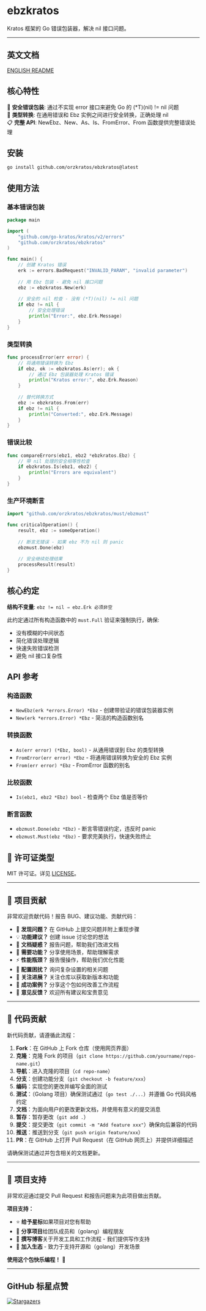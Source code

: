 # ebzkratos

Kratos 框架的 Go 错误包装器，解决 nil 接口问题。

---

<!-- TEMPLATE (ZH) BEGIN: LANGUAGE NAVIGATION -->
## 英文文档

[ENGLISH README](README.md)
<!-- TEMPLATE (ZH) END: LANGUAGE NAVIGATION -->

## 核心特性

🎯 **安全错误包装**: 通过不实现 error 接口来避免 Go 的 (*T)(nil) != nil 问题  
🔄 **类型转换**: 在通用错误和 Ebz 实例之间进行安全转换，正确处理 nil  
📋 **完整 API**: NewEbz、New、As、Is、FromError、From 函数提供完整错误处理

## 安装

```bash
go install github.com/orzkratos/ebzkratos@latest
```

## 使用方法

### 基本错误包装

```go
package main

import (
    "github.com/go-kratos/kratos/v2/errors"
    "github.com/orzkratos/ebzkratos"
)

func main() {
    // 创建 Kratos 错误
    erk := errors.BadRequest("INVALID_PARAM", "invalid parameter")
    
    // 用 Ebz 包装 - 避免 nil 接口问题
    ebz := ebzkratos.New(erk)
    
    // 安全的 nil 检查 - 没有 (*T)(nil) != nil 问题
    if ebz != nil {
        // 安全处理错误
        println("Error:", ebz.Erk.Message)
    }
}
```

### 类型转换

```go
func processError(err error) {
    // 将通用错误转换为 Ebz
    if ebz, ok := ebzkratos.As(err); ok {
        // 通过 Ebz 包装器处理 Kratos 错误
        println("Kratos error:", ebz.Erk.Reason)
    }
    
    // 替代转换方式
    ebz := ebzkratos.From(err)
    if ebz != nil {
        println("Converted:", ebz.Erk.Message)
    }
}
```

### 错误比较

```go
func compareErrors(ebz1, ebz2 *ebzkratos.Ebz) {
    // 带 nil 处理的安全相等性检查
    if ebzkratos.Is(ebz1, ebz2) {
        println("Errors are equivalent")
    }
}
```

### 生产环境断言

```go
import "github.com/orzkratos/ebzkratos/must/ebzmust"

func criticalOperation() {
    result, ebz := someOperation()
    
    // 断言无错误 - 如果 ebz 不为 nil 则 panic
    ebzmust.Done(ebz)
    
    // 安全继续处理结果
    processResult(result)
}
```

## 核心约定

**结构不变量**: `ebz != nil ⇒ ebz.Erk 必须非空`

此约定通过所有构造函数中的 `must.Full` 验证来强制执行，确保:

- 没有模糊的中间状态
- 简化错误处理逻辑  
- 快速失败错误检测
- 避免 nil 接口复杂性

## API 参考

### 构造函数

- `NewEbz(erk *errors.Error) *Ebz` - 创建带验证的错误包装器实例
- `New(erk *errors.Error) *Ebz` - 简洁的构造函数别名

### 转换函数  

- `As(err error) (*Ebz, bool)` - 从通用错误到 Ebz 的类型转换
- `FromError(err error) *Ebz` - 将通用错误转换为安全的 Ebz 实例
- `From(err error) *Ebz` - FromError 函数的别名

### 比较函数

- `Is(ebz1, ebz2 *Ebz) bool` - 检查两个 Ebz 值是否等价

### 断言函数

- `ebzmust.Done(ebz *Ebz)` - 断言零错误约定，违反时 panic
- `ebzmust.Must(ebz *Ebz)` - 要求完美执行，快速失败终止

<!-- TEMPLATE (ZH) BEGIN: STANDARD PROJECT FOOTER -->
<!-- VERSION 2025-08-28 08:33:43.829511 +0000 UTC -->

## 📄 许可证类型

MIT 许可证。详见 [LICENSE](LICENSE)。

---

## 🤝 项目贡献

非常欢迎贡献代码！报告 BUG、建议功能、贡献代码：

- 🐛 **发现问题？** 在 GitHub 上提交问题并附上重现步骤
- 💡 **功能建议？** 创建 issue 讨论您的想法
- 📖 **文档疑惑？** 报告问题，帮助我们改进文档
- 🚀 **需要功能？** 分享使用场景，帮助理解需求
- ⚡ **性能瓶颈？** 报告慢操作，帮助我们优化性能
- 🔧 **配置困扰？** 询问复杂设置的相关问题
- 📢 **关注进展？** 关注仓库以获取新版本和功能
- 🌟 **成功案例？** 分享这个包如何改善工作流程
- 💬 **意见反馈？** 欢迎所有建议和宝贵意见

---

## 🔧 代码贡献

新代码贡献，请遵循此流程：

1. **Fork**：在 GitHub 上 Fork 仓库（使用网页界面）
2. **克隆**：克隆 Fork 的项目（`git clone https://github.com/yourname/repo-name.git`）
3. **导航**：进入克隆的项目（`cd repo-name`）
4. **分支**：创建功能分支（`git checkout -b feature/xxx`）
5. **编码**：实现您的更改并编写全面的测试
6. **测试**：（Golang 项目）确保测试通过（`go test ./...`）并遵循 Go 代码风格约定
7. **文档**：为面向用户的更改更新文档，并使用有意义的提交消息
8. **暂存**：暂存更改（`git add .`）
9. **提交**：提交更改（`git commit -m "Add feature xxx"`）确保向后兼容的代码
10. **推送**：推送到分支（`git push origin feature/xxx`）
11. **PR**：在 GitHub 上打开 Pull Request（在 GitHub 网页上）并提供详细描述

请确保测试通过并包含相关的文档更新。

---

## 🌟 项目支持

非常欢迎通过提交 Pull Request 和报告问题来为此项目做出贡献。

**项目支持：**

- ⭐ **给予星标**如果项目对您有帮助
- 🤝 **分享项目**给团队成员和（golang）编程朋友
- 📝 **撰写博客**关于开发工具和工作流程 - 我们提供写作支持
- 🌟 **加入生态** - 致力于支持开源和（golang）开发场景

**使用这个包快乐编程！** 🎉

<!-- TEMPLATE (ZH) END: STANDARD PROJECT FOOTER -->

---

## GitHub 标星点赞

[![Stargazers](https://starchart.cc/orzkratos/ebzkratos.svg?variant=adaptive)](https://starchart.cc/orzkratos/ebzkratos)